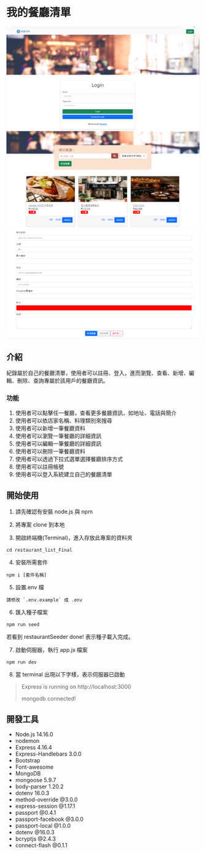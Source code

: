 # 我的餐廳清單

![image](https://github.com/jolly01008/restaurant_list_Final/blob/main/public/readmeImage/image01.png)
![image](https://github.com/jolly01008/restaurant_list_Final/blob/main/public/readmeImage/image02.png)
![image](https://github.com/jolly01008/restaurant_list_Final/blob/main/public/readmeImage/image03.png)

## 介紹

紀錄屬於自己的餐廳清單，使用者可以註冊、登入，進而瀏覽、查看、新增、編輯、刪除、查詢專屬於該用戶的餐廳資訊。

### 功能

1. 使用者可以點擊任一餐廳，查看更多餐廳資訊，如地址、電話與簡介
2. 使用者可以依店家名稱、料理類別來搜尋
3. 使用者可以新增一筆餐廳資料
4. 使用者可以瀏覽一筆餐廳的詳細資訊
5. 使用者可以編輯一筆餐廳的詳細資訊
6. 使用者可以刪除一筆餐廳資料
7. 使用者可以透過下拉式選單選擇餐廳排序方式
8. 使用者可以註冊帳號
9. 使用者可以登入系統建立自己的餐廳清單

## 開始使用

1. 請先確認有安裝 node.js 與 npm

2. 將專案 clone 到本地

3. 開啟終端機(Terminal)，進入存放此專案的資料夾

```
cd restaurant_list_Final
```

4. 安裝所需套件

```
npm i [套件名稱]
```

5. 設置.env 檔

```
請修改 `.env.example` 成 .env
```

6. 匯入種子檔案

```
npm run seed
```

若看到 restaurantSeeder done! 表示種子載入完成。

7. 啟動伺服器，執行 app.js 檔案

```
npm run dev
```

8. 當 terminal 出現以下字樣，表示伺服器已啟動

> Express is running on http://localhost:3000
>
> mongodb connected!

## 開發工具

- Node.js 14.16.0
- nodemon
- Express 4.16.4
- Express-Handlebars 3.0.0
- Bootstrap
- Font-awesome
- MongoDB
- mongoose 5.9.7
- body-parser 1.20.2
- dotenv 16.0.3
- method-override @3.0.0
- express-session @1.17.1
- passport @0.4.1
- passport-facebook @3.0.0
- passport-local @1.0.0
- dotenv @16.0.3
- bcryptjs @2.4.3
- connect-flash @0.1.1

